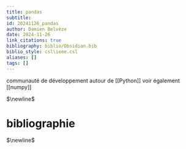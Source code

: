 ```yaml
---
title: pandas
subtitle:
id: 20241126_pandas
author: Damien Belvèze
date: 2024-11-26
link_citations: true
bibliography: biblio/Obsidian.bib
biblio_style: csl\ieee.csl
aliases: []
tags: []
---
```

communauté de développement autour de [[Python]]
voir également [[numpy]]


$\newline$
# bibliographie
$\newline$






